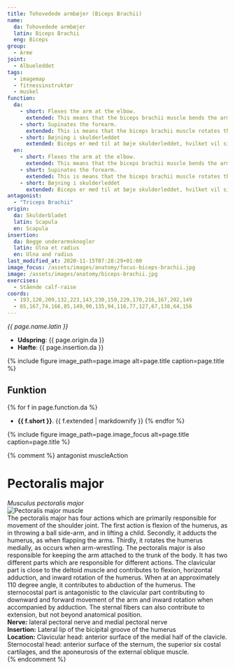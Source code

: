 ```yaml
---
title: Tohovedede armbøjer (Biceps Brachii)
name:
  da: Tohovedede armbøjer
  latin: Biceps Brachii
  eng: Biceps
group:
  - Arme
joint:
  - Albueleddet
tags:
  - imagemap
  - fitnessinstruktør
  - muskel
function:
  da:
    - short: Flexes the arm at the elbow.
      extended: This means that the biceps brachii muscle bends the arm at the elbow joint such that there is a decrease in the angle between the forearm and the upper arm.
    - short: Supinates the forearm.
      extended: This is means that the biceps brachii muscle rotates the forearm outward (i.e. if your arms are hanging by your sides it is the action of turning your palms forward, or if you forearms are held horizontally it is the action of turning your palms upward).
    - short: Bøjning i skulderleddet
      extended: Biceps er med til at bøje skulderleddet, hvilket vil sige at føre overarmen fremad.
  en:
    - short: Flexes the arm at the elbow.
      extended: This means that the biceps brachii muscle bends the arm at the elbow joint such that there is a decrease in the angle between the forearm and the upper arm.
    - short: Supinates the forearm.
      extended: This is means that the biceps brachii muscle rotates the forearm outward (i.e. if your arms are hanging by your sides it is the action of turning your palms forward, or if you forearms are held horizontally it is the action of turning your palms upward).
    - short: Bøjning i skulderleddet
      extended: Biceps er med til at bøje skulderleddet, hvilket vil sige at føre overarmen fremad.
antagonist:
  - "Triceps Brachii"
origin:
  da: Skulderbladet
  latin: Scapula
  en: Scapula
insertion:
  da: Begge underarmsknogler
  latin: Ulna et radius
  en: Ulna and radius
last_modified_at: 2020-11-15T07:28:29+01:00
image_focus: /assets/images/anatomy/focus-biceps-brachii.jpg
image: /assets/images/anatomy/biceps-brachii.jpg
exercises:
  - Stående calf-raise
coords:
  - 193,120,209,132,223,143,230,159,229,170,216,167,202,149
  - 65,167,74,166,85,149,90,135,94,116,77,127,67,138,64,156
---
```


_{{ page.name.latin }}_

- **Udspring**: {{ page.origin.da }}
- **Hæfte**: {{ page.insertion.da }}

{% include figure image_path=page.image alt=page.title caption=page.title %}

## Funktion

{% for f in page.function.da %}
- **{{ f.short }}**.
  {{ f.extended | markdownify }}
{% endfor %}

{% include figure image_path=page.image_focus alt=page.title caption=page.title %}

{% comment %}
antagonist
muscleAction


<div itemscope itemtype="http://schema.org/Muscle">
  <h1 itemprop="name">Pectoralis major</h1>
  <div itemprop="alternateName">
    <em>Musculus pectoralis major</em>
  </div>
  <img itemprop="image" src="http://upload.wikimedia.org/wikipedia/commons/6/6c/Pectoralis_major.png" alt="Pectoralis major muscle" />
  <div itemprop="action">
    The pectoralis major has four actions which are primarily responsible for movement of the shoulder joint. The first action is flexion of the humerus, as in throwing a ball side-arm, and in lifting a child. Secondly, it adducts the humerus, as when flapping
    the arms. Thirdly, it rotates the humerus medially, as occurs when arm-wrestling. The pectoralis major is also responsible for keeping the arm attached to the trunk of the body. It has two different parts which are responsible for different actions.
    The clavicular part is close to the deltoid muscle and contributes to flexion, horizontal adduction, and inward rotation of the humerus. When at an approximately 110 degree angle, it contributes to abduction of the humerus. The sternocostal part is
    antagonistic to the clavicular part contributing to downward and forward movement of the arm and inward rotation when accompanied by adduction. The sternal fibers can also contribute to extension, but not beyond anatomical position.
  </div>
  <div>
    <strong>Nerve:</strong>
    <span itemprop="nerve" itemscope itemtype="http://schema.org/Nerve">
      <span itemprop="name">lateral pectoral nerve</span>
    </span> and
    <span itemprop="nerve" itemscope itemtype="http://schema.org/Nerve">
      <span itemprop="name">medial pectoral nerve</span>
    </span>
  </div>
  <div itemprop="insertion" itemscope itemtype="http://schema.org/Bone">
    <strong>Insertion:</strong> Lateral lip of the bicipital groove of the
    <span itemprop="name">humerus</span>
  </div>
  <div>
    <strong>Location:</strong>
    <span itemprop="bodyLocation">
      Clavicular head: anterior surface of the medial half of the clavicle.
      Sternocostal head: anterior surface of the sternum, the superior six costal cartilages, and the aponeurosis of the external oblique muscle.
    </span>
  </div>
</div>
{% endcomment %}